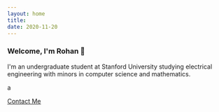 ```yaml
---
layout: home
title: 
date: 2020-11-20 
---
```

### Welcome, I'm Rohan 👋
I'm an undergraduate student at Stanford University studying electrical engineering with minors in computer science and mathematics. 




a


<a href="/contact.html" class="highlighted">Contact Me</a>